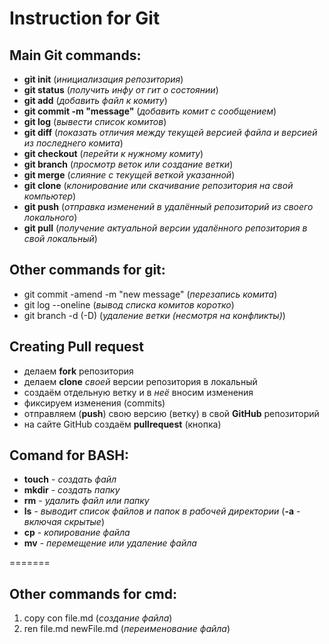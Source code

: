 # Instruction for Git

## Main Git commands:

- **git init** (_инициализация репозитория_)
- **git status** (_получить инфу от гит о состоянии_)
- **git add** (_добавить файл к комиту_)
- **git commit -m "message"** (_добавить комит с сообщением_)
- **git log** (_вывести список комитов_)
- **git diff** (_показать отличия между текущей версией файла и версией из последнего комита_)
- **git checkout** (_перейти к нужному комиту_)
- **git branch** (_просмотр веток или создание ветки_)
- **git merge** (_слияние с текущей веткой указанной_)
- **git clone** (_клонирование или скачивание репозитория на свой компьютер_)
- **git push** (_отправка изменений в удалённый репозиторий из своего локального_)
- **git pull** (_получение актуальной версии удалённого репозитория в свой локальный_)

## Other commands for git:
- git commit -amend -m "new message" (_перезапись комита_)
- git log --oneline (_вывод списка комитов коротко_)
- git branch -d (-D) (_удаление ветки (несмотря на конфликты)_)

## Creating Pull request

- делаем **fork** репозитория
- делаем **clone** _своей_ версии репозитория в локальный
- создаём отдельную ветку и в _неё_ вносим изменения
- фиксируем изменения (commits)
- отправляем (**push**) свою версию (ветку) в свой **GitHub** репозиторий
- на сайте GitHub создаём **pullrequest** (кнопка) 

## Comand for BASH:
- **touch** - _создать файл_
- **mkdir** - _создать папку_
- **rm** - _удалить файл или папку_
- **ls** - _выводит список файлов и папок в рабочей директории_ (**-a** - _включая скрытые_)
- **cp** - _копирование файла_
- **mv** - _перемещение или удаление файла_

=======
## Other commands for cmd:

1. copy con file.md (_создание файла_)
2. ren file.md newFile.md (_переименование файла_)



